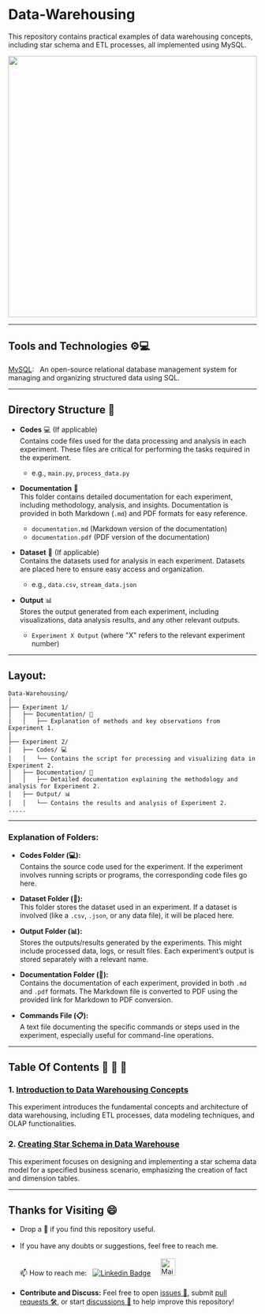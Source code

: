# Data-Warehousing
This repository contains practical examples of data warehousing concepts, including star schema and ETL processes, all implemented using MySQL.

<img src = "https://keyit.com.au/wp-content/uploads/2023/05/data-wearhousing-copy.webp" width= "100%" height= "530px">

---

## Tools and Technologies ⚙️💻

[MySQL](https://dev.mysql.com/doc/):  &nbsp; An open-source relational database management system for managing and organizing structured data using SQL.

---

## Directory Structure 📂

- **Codes** 💻 (If applicable)  
  Contains code files used for the data processing and analysis in each experiment. These files are critical for performing the tasks required in the experiment.
  - e.g., `main.py`, `process_data.py`

- **Documentation** 📝  
  This folder contains detailed documentation for each experiment, including methodology, analysis, and insights. Documentation is provided in both Markdown (`.md`) and PDF formats for easy reference.
  - `documentation.md` (Markdown version of the documentation)
  - `documentation.pdf` (PDF version of the documentation)

- **Dataset** 📁 (If applicable)  
  Contains the datasets used for analysis in each experiment. Datasets are placed here to ensure easy access and organization.
  - e.g., `data.csv`, `stream_data.json`

- **Output** 📊  
  Stores the output generated from each experiment, including visualizations, data analysis results, and any other relevant outputs.
  - `Experiment X Output` (where "X" refers to the relevant experiment number)
    
---

## Layout:

```
Data-Warehousing/
│
├── Experiment 1/
│   ├── Documentation/ 📝
|   │   ├── Explanation of methods and key observations from Experiment 1.
│
├── Experiment 2/
│   ├── Codes/ 💻
│   │   └── Contains the script for processing and visualizing data in Experiment 2.
│   ├── Documentation/ 📝
│   │   ├── Detailed documentation explaining the methodology and analysis for Experiment 2.
│   ├── Output/ 📊
│   │   └── Contains the results and analysis of Experiment 2.
.....
```

---

### Explanation of Folders:

- **Codes Folder (💻):**  
  Contains the source code used for the experiment. If the experiment involves running scripts or programs, the corresponding code files go here.

- **Dataset Folder (📁):**  
  This folder stores the dataset used in an experiment. If a dataset is involved (like a `.csv`, `.json`, or any data file), it will be placed here.

- **Output Folder (📊):**  
  Stores the outputs/results generated by the experiments. This might include processed data, logs, or result files. Each experiment’s output is stored separately with a relevant name.

- **Documentation Folder (📝):**  
  Contains the documentation of each experiment, provided in both `.md` and `.pdf` formats. The Markdown file is converted to PDF using the provided link for Markdown to PDF conversion.

- **Commands File (📋):**  
  A text file documenting the specific commands or steps used in the experiment, especially useful for command-line operations.

---

## Table Of Contents 📔 🔖 📑

### 1. [Introduction to Data Warehousing Concepts](https://github.com/madhurimarawat/Data-Warehousing/tree/main/Experiment%201)

This experiment introduces the fundamental concepts and architecture of data warehousing, including ETL processes, data modeling techniques, and OLAP functionalities.  

### 2. [Creating Star Schema in Data Warehouse](https://github.com/madhurimarawat/Data-Warehousing/tree/main/Experiment%202)

This experiment focuses on designing and implementing a star schema data model for a specified business scenario, emphasizing the creation of fact and dimension tables. 

---

## Thanks for Visiting 😄

- Drop a 🌟 if you find this repository useful.<br><br>
- If you have any doubts or suggestions, feel free to reach me.<br><br>
📫 How to reach me:  &nbsp; [![Linkedin Badge](https://img.shields.io/badge/-madhurima-blue?style=flat&logo=Linkedin&logoColor=white)](https://www.linkedin.com/in/madhurima-rawat/) &nbsp; &nbsp;
<a href ="mailto:rawatmadhurima@gmail.com"><img src="https://github.com/madhurimarawat/Machine-Learning-Using-Python/assets/105432776/b6a0873a-e961-42c0-8fbf-ab65828c961a" height=35 width=30 title="Mail Illustration" alt="Mail Illustration📫" > </a><br><br>
- **Contribute and Discuss:** Feel free to open <a href= "https://github.com/madhurimarawat/Data-Warehousing/issues">issues 🐛</a>, submit <a href = "https://github.com/madhurimarawat/Data-Warehousing/pulls">pull requests 🛠️</a>, or start <a href = "https://github.com/madhurimarawat/Data-Warehousing/discussions">discussions 💬</a> to help improve this repository!
